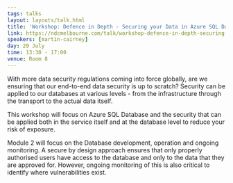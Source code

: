 ```yaml
---
tags: talks
layout: layouts/talk.html
title: 'Workshop: Defence in Depth - Securing your Data in Azure SQL Database - 2/2'
link: https://ndcmelbourne.com/talk/workshop-defence-in-depth-securing-your-data-in-azure-sql-database-2-2/
speakers: [martin-cairney]
day: 29 July
time: 13:30 - 17:00
venue: Room 8
---
```

With more data security regulations coming into force globally, are we ensuring that our end-to-end data security is up to scratch? Security can be applied to our databases at various levels - from the infrastructure through the transport to the actual data itself.


This workshop will focus on Azure SQL Database and the security that can be applied both in the service itself and at the database level to reduce your risk of exposure.


Module 2 will focus on the Database development, operation and ongoing monitoring. A secure by design approach ensures that only properly authorised users have access to the database and only to the data that they are approved for. However, ongoing monitoring of this is also critical to identify where vulnerabilities exist.


